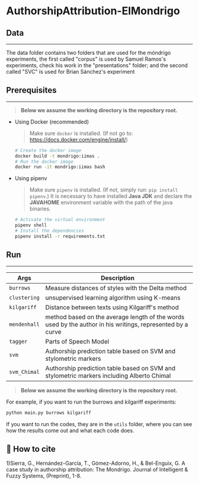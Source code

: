 # AuthorshipAttribution-ElMondrigo

## Data

***

The data folder contains two folders that are used for the móndrigo experiments, the first called "corpus" is used by Samuel Ramos's experiments, check his work in the "presentations" folder; and the second called "SVC" is used for Brian Sánchez's experiment

## Prerequisites

***
> __Below we assume the working directory is the repository root.__

- Using Docker (recommended)
  > Make sure `docker` is installed. (If not go to: https://docs.docker.com/engine/install/)

    ```sh
    # Create the docker image
    docker build -t mondrigo:iimas .
    # Run the docker image
    docker run -it mondrigo:iimas bash
    ```
  
- Using pipenv

  > Make sure `pipenv` is installed. (If not, simply run: `pip install pipenv`.)
  > It is necessary to have installed **Java JDK** and declare the **JAVAHOME** environment variable with the path of the java binaries.

    ```sh
    # Activate the virtual environment
    pipenv shell
    # Install the dependencies
    pipenv install -r requirements.txt
    ```

## Run

***

| Args           | Description                                                                                                |
|----------------|------------------------------------------------------------------------------------------------------------|
| `burrows`      | Measure distances of styles with the Delta method                                                          |
| `clustering`   | unsupervised learning algorithm using K-means                                                              |
| `kilgariff`    | Distance between texts using Kilgariff's method                                                            |
| `mendenhall`   | method based on the average length of the words used by the author in his writings, represented by a curve |
| `tagger`       | Parts of Speech Model                                                                                      |
| `svm`          | Authorship prediction table based on SVM and stylometric markers                                           |
| `svm_Chimal`   | Authorship prediction table based on SVM and stylometric markers including Alberto Chimal                  |

> __Below we assume the working directory is the repository root.__

For example, if you want to run the burrows and kilgariff experiments:
  ```bash
  python main.py burrows kilgariff
  ```

If you want to run the codes, they are in the `utils` folder, where you can see how the results come out and what each code does. 

## :pencil: How to cite

1)Sierra, G., Hernández-García, T., Gómez-Adorno, H., & Bel-Enguix, G. A case study in authorship attribution: The Mondrigo. Journal of Intelligent & Fuzzy Systems, (Preprint), 1-8.
